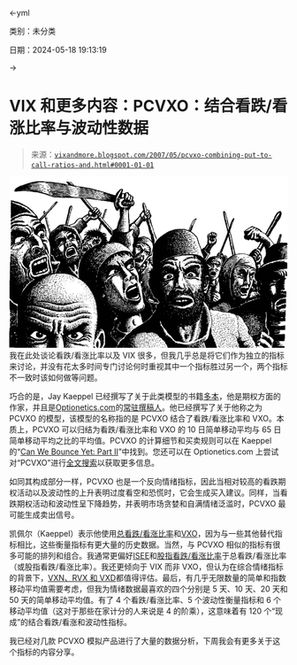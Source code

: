 ←yml

类别：未分类

日期：2024-05-18 19:13:19

→

# VIX 和更多内容：PCVXO：结合看跌/看涨比率与波动性数据

> 来源：[`vixandmore.blogspot.com/2007/05/pcvxo-combining-put-to-call-ratios-and.html#0001-01-01`](http://vixandmore.blogspot.com/2007/05/pcvxo-combining-put-to-call-ratios-and.html#0001-01-01)

![](img/10726900ac1a6319b01d894374eadd0a.png)我在此处谈论看跌/看涨比率以及 VIX 很多，但我几乎总是将它们作为独立的指标来讨论，并没有花太多时间专门讨论何时重视其中一个指标胜过另一个，两个指标不一致时该如何做等问题。

巧合的是，Jay Kaeppel 已经撰写了关于此类模型的书籍[多本](http://www.amazon.com/s?ie=UTF8&search-type=ss&index=books&field-author=Jay%20Kaeppel&page=1)，他是期权方面的作家，并且是[Optionetics.com](http://www.optionetics.com/)的[常驻撰稿人](http://www.optionetics.com/market/articles/default.asp?keyword=Jay+Kaeppel&mode=author&x=22&y=13&symbol=Enter+Symbol...)。他已经撰写了关于他称之为 PCVXO 的模型，该模型的名称指的是 PCVXO 结合了看跌/看涨比率和 VXO。本质上，PCVXO 可以归结为看跌/看涨比率和 VXO 的 10 日简单移动平均与 65 日简单移动平均之比的平均值。PCVXO 的计算细节和买卖规则可以在 Kaeppel 的“[Can We Bounce Yet: Part II](http://www.optionetics.com/market/articles/15221)”中找到。您还可以在 Optionetics.com 上尝试对“PCVXO”进行[全文搜索](http://www.optionetics.com/search.asp?keyword=PCVXO)以获取更多信息。

如同其构成部分一样，PCVXO 也是一个反向情绪指标，因此当相对较高的看跌期权活动以及波动性的上升表明过度看空和恐慌时，它会生成买入建议。同样，当看跌期权活动和波动性呈下降趋势，并表明市场贪婪和自满情绪泛滥时，PCVXO 最可能生成卖出信号。

凯佩尔（Kaeppel）表示他使用[总看跌/看涨比率](http://vixandmore.blogspot.com/2007/03/first-look-at-isee.html)和[VXO](http://vixandmore.blogspot.com/2007/03/meet-spikers_16.html)，因为与一些其他替代指标相比，这些衡量指标有更大量的历史数据。当然，与 PCVXO 相似的指标有很多可能的排列和组合。我通常更偏好[ISEE](http://vixandmore.blogspot.com/2007/03/simple-moving-averages-and-isee.html)和[股指看跌/看涨比率](http://vixandmore.blogspot.com/2007/03/first-look-at-isee.html)于总看跌/看涨比率（或股指看跌/看涨比率）。我还更倾向于 VIX 而非 VXO，但认为在综合情绪指标的背景下，[VXN、RVX 和 VXD](http://vixandmore.blogspot.com/2007/03/meet-spikers_16.html)都值得评估。最后，有几乎无限数量的简单和指数移动平均值需要考虑，但我为情绪数据最喜欢的四个分别是 5 天、10 天、20 天和 50 天的简单移动平均值。有了 4 个看跌/看涨比率、5 个波动性衡量指标和 6 个移动平均值（这对于那些在家计分的人来说是 4 的阶乘），这意味着有 120 个“现成”的结合看跌/看涨和波动性指标。

我已经对几款 PCVXO 模拟产品进行了大量的数据分析，下周我会有更多关于这个指标的内容分享。
